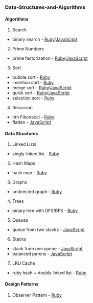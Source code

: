 ### Data-Structures-and-Algorithms


#### Algorithms

1. Search
  * binary search - [Ruby][2]/[JavaScript][6]
2. Prime Numbers
  * prime factorization - [Ruby][1]/[JavaScript][5]
3. Sort
  * bubble sort - [Ruby][11]
  * insertion sort - [Ruby][3]
  * merge sort - [Ruby][4]/[JavaScript][13]
  * quick sort - [Ruby][7]/[JavaScript][14]
  * selection sort - [Ruby][10]
4. Recursion
  * nth Fibonacci - [Ruby][8]
  * flatten - [JavaScript][9]

#### Data Structures

1. Linked Lists
  * singly linked list - [Ruby][12]
2. Hash Maps
  * hash map - [Ruby][15]
3. Graphs
  * undirected graph - [Ruby][19]
4. Trees
  * binary tree with DFS/BFS - [Ruby][20]
5. Queues
  * queue from two stacks - [JavaScript][16]
6. Stacks
  * stack from one queue - [JavaScript][17]
  * balanced parens - [JavaScript][18]
7. LRU Cache
  * ruby hash + doubly linked list - [Ruby][21]

#### Design Patterns

1. Observer Pattern - [Ruby][22]

[22]: https://github.com/gabrie30/Data-Structures-and-Algorithms/blob/master/lib/design_patterns/observer_pattern.rb
[21]: https://github.com/gabrie30/Data-Structures-and-Algorithms/blob/master/lib/data_structures/lru_cache/lru_cache.rb
[20]: https://github.com/gabrie30/Data-Structures-and-Algorithms/blob/master/lib/data_structures/trees/binary_tree_dfs_bfs.rb
[19]: https://github.com/gabrie30/Data-Structures-and-Algorithms/blob/master/lib/data_structures/graphs/undirected_graph.rb
[18]: https://github.com/gabrie30/Data-Structures-and-Algorithms/blob/master/lib/data_structures/stacks/balanced_parens.js
[17]: https://github.com/gabrie30/Data-Structures-and-Algorithms/blob/master/lib/data_structures/stacks/stack_from_queue.js
[16]: https://github.com/gabrie30/Data-Structures-and-Algorithms/blob/master/lib/data_structures/queues/queue_from_two_stacks.js
[15]: https://github.com/gabrie30/Data-Structures-and-Algorithms/blob/master/lib/data_structures/hash_map/hash_map.rb
[14]: https://github.com/gabrie30/Data-Structures-and-Algorithms/blob/master/lib/algorithms/sort/quick_sort.js
[13]: https://github.com/gabrie30/Data-Structures-and-Algorithms/blob/master/lib/algorithms/sort/merge_sort.js
[12]: https://github.com/gabrie30/Data-Structures-and-Algorithms/blob/master/lib/data_structures/linked_list/singly_linked_list.rb
[1]: https://github.com/gabrie30/Data-Structures-and-Algorithms/blob/master/lib/algorithms/prime_numbers/prime_factorization.rb
[2]: https://github.com/gabrie30/Data-Structures-and-Algorithms/blob/master/lib/algorithms/search/binary_search.rb
[3]: https://github.com/gabrie30/Data-Structures-and-Algorithms/blob/master/lib/algorithms/sort/insertion_sort.rb
[4]: https://github.com/gabrie30/Data-Structures-and-Algorithms/blob/master/lib/algorithms/sort/merge_sort.rb
[5]: https://github.com/gabrie30/Data-Structures-and-Algorithms/blob/master/lib/algorithms/prime_numbers/prime_factorization.js
[6]: https://github.com/gabrie30/Data-Structures-and-Algorithms/blob/master/lib/algorithms/search/binary_search.js
[7]: https://github.com/gabrie30/Data-Structures-and-Algorithms/blob/master/lib/algorithms/sort/quick_sort.rb
[8]: https://github.com/gabrie30/Data-Structures-and-Algorithms/blob/master/lib/algorithms/recursion/nth_fibonacci.rb
[9]: https://github.com/gabrie30/Data-Structures-and-Algorithms/blob/master/lib/algorithms/recursion/flatten.js
[10]: https://github.com/gabrie30/Data-Structures-and-Algorithms/blob/master/lib/algorithms/sort/selection_sort.rb
[11]: https://github.com/gabrie30/Data-Structures-and-Algorithms/blob/master/lib/algorithms/sort/bubble_sort.rb







